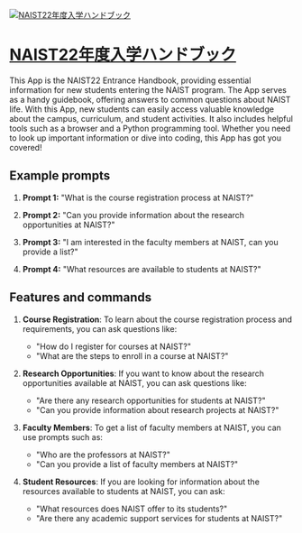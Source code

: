 [![NAIST22年度入学ハンドブック](https://files.oaiusercontent.com/file-7s2HDQV6hpdN2YhOJlOXLkzj?se=2123-10-17T13%3A37%3A19Z&sp=r&sv=2021-08-06&sr=b&rscc=max-age%3D31536000%2C%20immutable&rscd=attachment%3B%20filename%3D4fb8ba49-373e-4b5a-ac83-316a84cab3c2.png&sig=MDW9UcLwMCsEX5D2dj39c87kLgcnQlKvxxhMwTUOcdQ%3D)](https://chat.openai.com/g/g-O4HsGXERG-naist22nian-du-ru-xue-handobutuku)

# [NAIST22年度入学ハンドブック](https://chat.openai.com/g/g-O4HsGXERG-naist22nian-du-ru-xue-handobutuku)

This App is the NAIST22 Entrance Handbook, providing essential information for new students entering the NAIST program. The App serves as a handy guidebook, offering answers to common questions about NAIST life. With this App, new students can easily access valuable knowledge about the campus, curriculum, and student activities. It also includes helpful tools such as a browser and a Python programming tool. Whether you need to look up important information or dive into coding, this App has got you covered!

## Example prompts

1. **Prompt 1:** "What is the course registration process at NAIST?"

2. **Prompt 2:** "Can you provide information about the research opportunities at NAIST?"

3. **Prompt 3:** "I am interested in the faculty members at NAIST, can you provide a list?"

4. **Prompt 4:** "What resources are available to students at NAIST?"

## Features and commands

1. **Course Registration**: To learn about the course registration process and requirements, you can ask questions like:
   - "How do I register for courses at NAIST?"
   - "What are the steps to enroll in a course at NAIST?"

2. **Research Opportunities**: If you want to know about the research opportunities available at NAIST, you can ask questions like:
   - "Are there any research opportunities for students at NAIST?"
   - "Can you provide information about research projects at NAIST?"

3. **Faculty Members**: To get a list of faculty members at NAIST, you can use prompts such as:
   - "Who are the professors at NAIST?"
   - "Can you provide a list of faculty members at NAIST?"

4. **Student Resources**: If you are looking for information about the resources available to students at NAIST, you can ask:
   - "What resources does NAIST offer to its students?"
   - "Are there any academic support services for students at NAIST?"